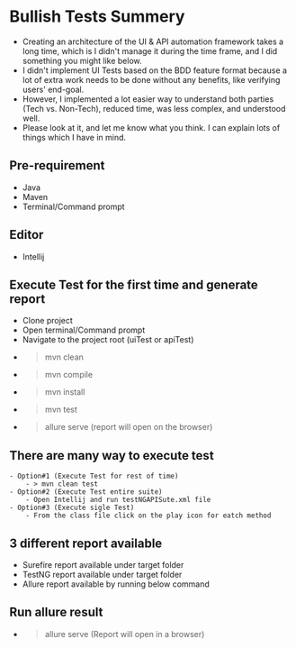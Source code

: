 # Bullish Tests Summery
- Creating an architecture of the UI & API automation framework takes a long time, which is I didn't manage it during the time frame, and I did something you might like below.
- I didn't implement UI Tests based on the BDD feature format because a lot of extra work needs to be done without any benefits, like verifying users' end-goal.
- However, I implemented a lot easier way to understand both parties (Tech vs. Non-Tech), reduced time, was less complex, and understood well.
- Please look at it, and let me know what you think. I can explain lots of things which I have in mind.

## Pre-requirement
- Java
- Maven
- Terminal/Command prompt

## Editor
- Intellij

## Execute Test for the first time and generate report
- Clone project
- Open terminal/Command prompt
- Navigate to the project root (uiTest or apiTest)
- > mvn clean
- > mvn compile
- > mvn install
- > mvn test
- > allure serve (report will open on the browser)

## There are many way to execute test
    - Option#1 (Execute Test for rest of time)
        - > mvn clean test
    - Option#2 (Execute Test entire suite)
        - Open Intellij and run testNGAPISute.xml file
    - Option#3 (Execute sigle Test)
        - From the class file click on the play icon for eatch method

## 3 different report available
- Surefire report available under target folder
- TestNG report available under target folder
- Allure report available by running below command

## Run allure result
- > allure serve (Report will open in a browser)
